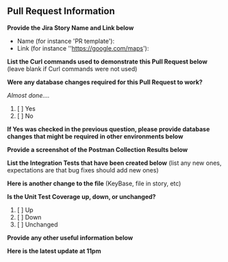 ## Pull Request Information

**Provide the Jira Story Name and Link below**

* Name (for instance 'PR template'):
* Link (for instance ''https://google.com/maps'):

**List the Curl commands used to demonstrate this Pull Request below** (leave blank if Curl commands were not used)

**Were any database changes required for this Pull Request to work?**

*Almost done....*

1. [ ] Yes
2. [ ] No

**If Yes was checked in the previous question, please provide database changes that might be required in other environments below**

**Provide a screenshot of the Postman Collection Results below**

**List the Integration Tests that have been created below**  (list any new ones, expectations are that bug fixes should add new ones)

**Here is another change to the file**  (KeyBase, file in story, etc)

**Is the Unit Test Coverage up, down, or unchanged?** 

1. [ ] Up
2. [ ] Down
3. [ ] Unchanged

**Provide any other useful information below**


**Here is the latest update at 11pm**